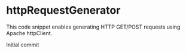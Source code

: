 # httpRequestGenerator

This code snippet enables generating HTTP GET/POST requests using Apache httpClient.

Initial commit
